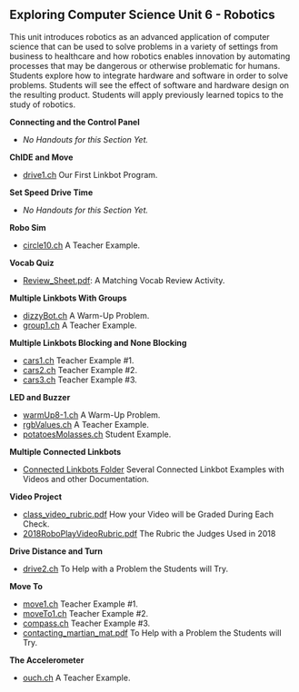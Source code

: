 ## Exploring Computer Science Unit 6 - Robotics

This unit introduces robotics as an advanced application of computer science that can be used to solve problems in a variety of settings from business to healthcare and how robotics enables innovation by automating processes that may be dangerous or otherwise problematic for humans. Students explore how to integrate hardware and software in order to solve problems. Students will see the effect of software and hardware design on the resulting product. Students will apply previously learned topics to the study of robotics.

**Connecting and the Control Panel**
* _No Handouts for this Section Yet._

**ChIDE and Move**
* [drive1.ch](./drive1.pdf) Our First Linkbot Program.

**Set Speed Drive Time**
* _No Handouts for this Section Yet._

**Robo Sim**
* [circle10.ch](./circle10.pdf) A Teacher Example.

**Vocab Quiz**
* [Review_Sheet.pdf](./Review_Sheet.pdf): A Matching Vocab Review Activity.

**Multiple Linkbots With Groups**
* [dizzyBot.ch](./dizzyBot.pdf) A Warm-Up Problem.
* [group1.ch](./group1.pdf) A Teacher Example.

**Multiple Linkbots Blocking and None Blocking**
* [cars1.ch](./cars1.pdf) Teacher Example #1.
* [cars2.ch](./cars2.pdf) Teacher Example #2.
* [cars3.ch](./cars3.pdf) Teacher Example #3.

**LED and Buzzer**
* [warmUp8-1.ch](./warmUp8-1.pdf) A Warm-Up Problem.
* [rgbValues.ch](./rgbValues.pdf) A Teacher Example.
* [potatoesMolasses.ch](./potatoesMolasses.pdf) Student Example.

**Multiple Connected Linkbots**
* [Connected Linkbots Folder](./connected_linkbots.zip) Several Connected Linkbot Examples with Videos and other Documentation.

**Video Project**
* [class_video_rubric.pdf](./class_video_rubric.pdf) How your Video will be Graded During Each Check.
* [2018RoboPlayVideoRubric.pdf](./2018RoboPlayVideoRubric.pdf) The Rubric the Judges Used in 2018

**Drive Distance and Turn**
* [drive2.ch](./drive2.pdf) To Help with a Problem the Students will Try.

**Move To**
* [move1.ch](./move1.pdf) Teacher Example #1.
* [moveTo1.ch](./moveTo1.pdf) Teacher Example #2.
* [compass.ch](./compass.pdf) Teacher Example #3.
* [contacting_martian_mat.pdf](./contacting_martian_mat.pdf) To Help with a Problem the Students will Try.

**The Accelerometer**
* [ouch.ch](./ouch.pdf) A Teacher Example.
